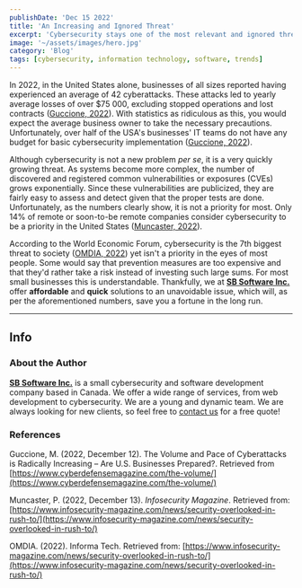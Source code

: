 ```yaml
---
publishDate: 'Dec 15 2022'
title: 'An Increasing and Ignored Threat'
excerpt: 'Cybersecurity stays one of the most relevant and ignored threats in the world. From increasing attacks to a lack of budget, it is a problem that is only getting worse.'
image: '~/assets/images/hero.jpg'
category: 'Blog'
tags: [cybersecurity, information technology, software, trends]
---
```


In 2022, in the United States alone, businesses of all sizes reported having experienced an average of 42 cyberattacks. These attacks led to yearly average losses of over $75 000, excluding stopped operations and lost contracts ([Guccione, 2022](https://www.cyberdefensemagazine.com/the-volume/)). With statistics as ridiculous as this, you would expect the average business owner to take the necessary precautions. Unfortunately, over half of the USA's businesses' IT teams do not have any budget for basic cybersecurity implementation ([Guccione, 2022](https://www.cyberdefensemagazine.com/the-volume/)).

Although cybersecurity is not a new problem _per se_, it is a very quickly growing threat. As systems become more complex, the number of discovered and registered common vulnerabilities or exposures (CVEs) grows exponentially. Since these vulnerabilities are publicized, they are fairly easy to assess and detect given that the proper tests are done. Unfortunately, as the numbers clearly show, it is not a priority for most. Only 14% of remote or soon-to-be remote companies consider cybersecurity to be a priority in the United States ([Muncaster, 2022](https://www.infosecurity-magazine.com/news/security-overlooked-in-rush-to/)).

According to the World Economic Forum, cybersecurity is the 7th biggest threat to society ([OMDIA, 2022](https://omdia.tech.informa.com/)) yet isn't a priority in the eyes of most people. Some would say that prevention measures are too expensive and that they'd rather take a risk instead of investing such large sums. For most small businesses this is understandable. Thankfully, we at **[SB Software Inc.](https://sbsoftware.ca)** offer **affordable** and **quick** solutions to an unavoidable issue, which will, as per the aforementioned numbers, save you a fortune in the long run.

---

## Info

### **About the Author**

**[SB Software Inc.](https://sbsoftware.ca)** is a small cybersecurity and software development company based in Canada. We offer a wide range of services, from web development to cybersecurity. We are a young and dynamic team. We are always looking for new clients, so feel free to [contact us](https://sbsoftware.ca/contact/) for a free quote!

### **References**

Guccione, M. (2022, December 12). The Volume and Pace of Cyberattacks is Radically Increasing – Are U.S. Businesses Prepared?. Retrieved from [https://www.cyberdefensemagazine.com/the-volume/](https://www.cyberdefensemagazine.com/the-volume/)

Muncaster, P. (2022, December 13). _Infosecurity Magazine_. Retrieved from: [https://www.infosecurity-magazine.com/news/security-overlooked-in-rush-to/](https://www.infosecurity-magazine.com/news/security-overlooked-in-rush-to/)

OMDIA. (2022). Informa Tech. Retrieved from: [https://www.infosecurity-magazine.com/news/security-overlooked-in-rush-to/](https://www.infosecurity-magazine.com/news/security-overlooked-in-rush-to/)
